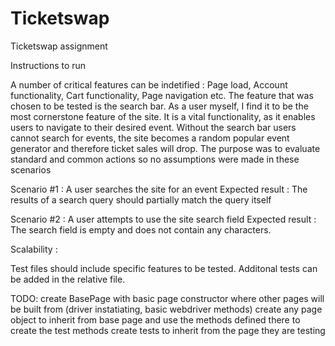 # Ticketswap
 Ticketswap assignment
 
 Instructions to run 


A number of critical features can be indetified : Page load, Account functionality, Cart functionality, Page navigation etc.
The feature that was chosen to be tested is the search bar. 
As a user myself, I find it to be the most cornerstone feature of the site.
It is a vital functionality, as it enables users to navigate to their desired event. 
Without the search bar users cannot search for events, the site becomes a random popular event generator and therefore ticket sales will drop.
The purpose was to evaluate standard and common actions so no assumptions were made in these scenarios

Scenario #1 : A user searches the site for an event
Expected result : The results of a search query should partially match the query itself

Scenario #2 : A user attempts to use the site search field
Expected result : The search field is empty and does not contain any characters.


Scalability : 

Test files should include specific features to be tested.
Additonal tests can be added in the relative file.

TODO: 
create BasePage with basic page constructor where other pages will be built from (driver instatiating, basic webdriver methods)
create any page object to inherit from base page and use the methods defined there to create the test methods
create tests to inherit from the page they are testing
